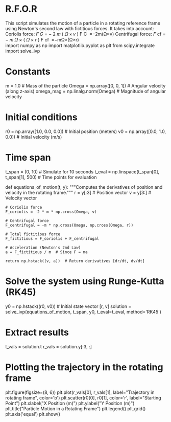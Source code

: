 # R.F.O.R
This script simulates the motion of a particle in a rotating reference frame using Newton's second law with fictitious forces. It takes into account:  Coriolis force:  𝐹 𝐶 = − 2 𝑚 ( 𝛺 × 𝑣 ) F  C ​  =−2m(Ω×v)  Centrifugal force:  𝐹 cf = − 𝑚 𝛺 × ( 𝛺 × 𝑟 ) F  cf ​  =−mΩ×(Ω×r)  
import numpy as np
import matplotlib.pyplot as plt
from scipy.integrate import solve_ivp

# Constants
m = 1.0  # Mass of the particle
Omega = np.array([0, 0, 1])  # Angular velocity (along z-axis)
omega_mag = np.linalg.norm(Omega)  # Magnitude of angular velocity

# Initial conditions
r0 = np.array([1.0, 0.0, 0.0])  # Initial position (meters)
v0 = np.array([0.0, 1.0, 0.0])  # Initial velocity (m/s)

# Time span
t_span = (0, 10)  # Simulate for 10 seconds
t_eval = np.linspace(t_span[0], t_span[1], 500)  # Time points for evaluation

def equations_of_motion(t, y):
    """Computes the derivatives of position and velocity in the rotating frame."""
    r = y[:3]  # Position vector
    v = y[3:]  # Velocity vector

    # Coriolis force
    F_coriolis = -2 * m * np.cross(Omega, v)

    # Centrifugal force
    F_centrifugal = -m * np.cross(Omega, np.cross(Omega, r))

    # Total fictitious force
    F_fictitious = F_coriolis + F_centrifugal

    # Acceleration (Newton's 2nd Law)
    a = F_fictitious / m  # Since F = ma

    return np.hstack((v, a))  # Return derivatives [dr/dt, dv/dt]

# Solve the system using Runge-Kutta (RK45)
y0 = np.hstack((r0, v0))  # Initial state vector [r, v]
solution = solve_ivp(equations_of_motion, t_span, y0, t_eval=t_eval, method='RK45')

# Extract results
t_vals = solution.t
r_vals = solution.y[:3, :]

# Plotting the trajectory in the rotating frame
plt.figure(figsize=(8, 6))
plt.plot(r_vals[0], r_vals[1], label="Trajectory in rotating frame", color='b')
plt.scatter(r0[0], r0[1], color='r', label="Starting Point")
plt.xlabel("X Position (m)")
plt.ylabel("Y Position (m)")
plt.title("Particle Motion in a Rotating Frame")
plt.legend()
plt.grid()
plt.axis('equal')
plt.show()
